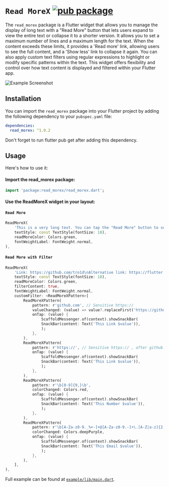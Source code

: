 # `Read MoreX` [![pub package](https://img.shields.io/pub/v/read_morex.svg)](https://pub.dartlang.org/packages/read_morex)

The `read_morex` package is a Flutter widget that allows you to manage the display of long text with a "Read More" button that lets users expand to view the entire text or collapse it to a shorter version. It allows you to set a maximum number of lines and a maximum length for the text. When the content exceeds these limits, it provides a 'Read more' link, allowing users to see the full content, and a 'Show less' link to collapse it again. You can also apply custom text filters using regular expressions to highlight or modify specific patterns within the text. This widget offers flexibility and control over how text content is displayed and filtered within your Flutter app.

![Example Screenshot](https://github.com/tro1d/read_morex/blob/master/example/read_morex_example.gif?raw=true)

## Installation

You can import the `read_morex` package into your Flutter project by adding the following dependency to your `pubspec.yaml` file:
```yaml
dependencies:
  read_morex: ^1.0.2
```
Don't forget to run flutter pub get after adding this dependency.

## Usage
Here's how to use it:
#### Import the read_morex package:
```Dart
import 'package:read_morex/read_morex.dart';
```
#### Use the ReadMoreX widget in your layout:
#### `Read More`
```Dart
ReadMoreX(
    'This is a very long text. You can tap the "Read More" button to see more text. Suspendisse interdum consectetur libero id faucibus nisl tincidunt eget nullam. Eu nisl nunc mi ipsum faucibus vitae aliquet nec.',
    textStyle: const TextStyle(fontSize: 18),
    readMoreColor: Colors.green,
    fontWeightLabel: FontWeight.normal,
),
```
#### `Read More with Filter`
```Dart
ReadMoreX(
    'Link: https://github.com/tro1d\nAlternative link: https://flutter.dev\n\nEmail: readmorex@demo.com\nPhone: 0808080889',
    textStyle: const TextStyle(fontSize: 18),
    readMoreColor: Colors.green,
    filterContent: true,
    fontWeightLabel: FontWeight.normal,
    customFilter: <ReadMoreXPattern>[
        ReadMoreXPattern(
            pattern: r'github.com', // Sensitive https://
            valueChanged: (value) => value?.replaceFirst('https://github.com/', 'Github '),
            onTap: (value) {
                ScaffoldMessenger.of(context).showSnackBar(
                SnackBar(content: Text('This Link $value')),
                );
            },
        ),
        ReadMoreXPattern(
            pattern: r'https://', // Sensitive https:// , after github.com
            onTap: (value) {
                ScaffoldMessenger.of(context).showSnackBar(
                SnackBar(content: Text('This Link $value')),
                );
            },
        ),
        ReadMoreXPattern(
            pattern: r'\b[0-9]{9,}\b',
            colorChanged: Colors.red,
            onTap: (value) {
                ScaffoldMessenger.of(context).showSnackBar(
                SnackBar(content: Text('This Number $value')),
                );
            },
        ),
        ReadMoreXPattern(
            pattern: r'\b[A-Za-z0-9._%+-]+@[A-Za-z0-9.-]+\.[A-Z|a-z]{2,}\b',
            colorChanged: Colors.deepPurple,
            onTap: (value) {
                ScaffoldMessenger.of(context).showSnackBar(
                SnackBar(content: Text('This Email $value')),
                );
            },
        ),
    ],
),
```

Full example can be found at [`example/lib/main.dart`](https://github.com/tro1d/read_morex/blob/master/example/lib/main.dart).
